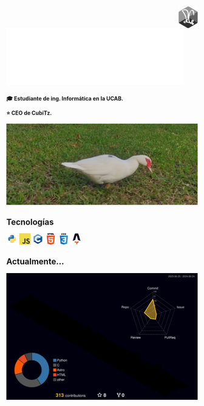 # <img src="./images/logo.png" alt="Logo" title="Logo" style="width: 10%; max-width: 80px;" align="right" /> ![Hello](images/bienvenida.svg)


**🎓 Estudiante de ing. Informática en la UCAB.**

**⭐ CEO de CubiTz.**

![Pato](./images/pato.jpg)

## Tecnologías
<code><img src="https://raw.githubusercontent.com/github/explore/80688e429a7d4ef2fca1e82350fe8e3517d3494d/topics/python/python.png"   alt="python" height="30"></code>
<code><img src="https://raw.githubusercontent.com/github/explore/80688e429a7d4ef2fca1e82350fe8e3517d3494d/topics/javascript/javascript.png"  alt="javascript" height="30"></code>
<code><img src="https://raw.githubusercontent.com/github/explore/f3e22f0dca2be955676bc70d6214b95b13354ee8/topics/c/c.png"  alt="C" height="30"></code>
<code><img src="https://raw.githubusercontent.com/github/explore/80688e429a7d4ef2fca1e82350fe8e3517d3494d/topics/html/html.png"  alt="html" height="30"></code>
<code><img src="https://raw.githubusercontent.com/github/explore/80688e429a7d4ef2fca1e82350fe8e3517d3494d/topics/css/css.png"  alt="css" height="30"></code>
<code><img src="https://raw.githubusercontent.com/github/explore/5cc0a03a302ec862c4aeac2a22a513ae31c35432/topics/astro/astro.png"  alt="astro" height="30"></code>

## Actualmente...
![](profile-3d-contrib/profile-night-rainbow.svg)
